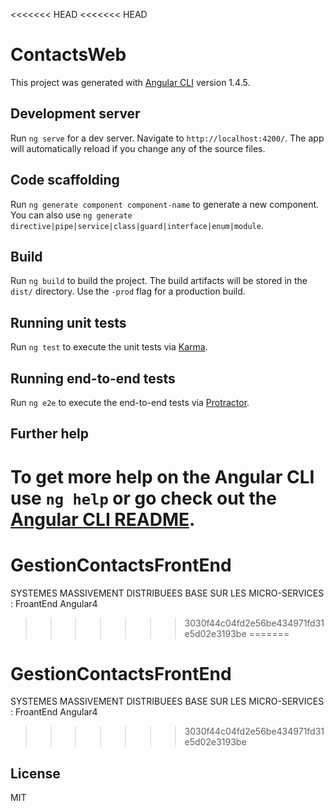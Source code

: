 <<<<<<< HEAD
<<<<<<< HEAD
# ContactsWeb

This project was generated with [Angular CLI](https://github.com/angular/angular-cli) version 1.4.5.

## Development server

Run `ng serve` for a dev server. Navigate to `http://localhost:4200/`. The app will automatically reload if you change any of the source files.

## Code scaffolding

Run `ng generate component component-name` to generate a new component. You can also use `ng generate directive|pipe|service|class|guard|interface|enum|module`.

## Build

Run `ng build` to build the project. The build artifacts will be stored in the `dist/` directory. Use the `-prod` flag for a production build.

## Running unit tests

Run `ng test` to execute the unit tests via [Karma](https://karma-runner.github.io).

## Running end-to-end tests

Run `ng e2e` to execute the end-to-end tests via [Protractor](http://www.protractortest.org/).

## Further help

To get more help on the Angular CLI use `ng help` or go check out the [Angular CLI README](https://github.com/angular/angular-cli/blob/master/README.md).
=======
# GestionContactsFrontEnd
SYSTEMES MASSIVEMENT DISTRIBUEES BASE SUR LES MICRO-SERVICES : FroantEnd Angular4
>>>>>>> 3030f44c04fd2e56be434971fd31e5d02e3193be
=======
# GestionContactsFrontEnd
SYSTEMES MASSIVEMENT DISTRIBUEES BASE SUR LES MICRO-SERVICES : FroantEnd Angular4
>>>>>>> 3030f44c04fd2e56be434971fd31e5d02e3193be

## License
MIT
